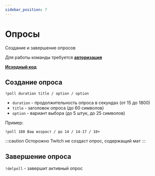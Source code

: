 ```yaml
---
sidebar_position: 7
---
```


# Опросы

Создание и завершение опросов

Для работы команды требуется **[авторизация](../auth.md)**

**[Исходный код](https://github.com/Relanit/ModBoty/blob/master/ModBoty/cogs/polls.py)**

## Создание опроса
`!poll duration title / option / option`
- `duration` - продолжительность опроса в секундах (от 15 до 1800)
- `title` - заголовок опроса (до 60 символов)
- `option` - вариант выбора (до 5 штук, до 25 символов)

Пример:
```
!poll 180 Ваш возраст / до 14 / 14-17 / 18+
```

:::caution Осторожно
Twitch не создаст опрос, содержащий мат
:::

## Завершение опроса
`!delpoll` - завершит активный опрос